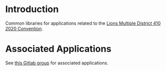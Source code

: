 # Introduction

Common libraries for applications related to the [Lions Multiple District 410 2020 Convention](https://www.lionsconvention2020.co.za/).

# Associated Applications

See [this Gitlab group](https://gitlab.com/md410_2020_conv) for associated applications.
